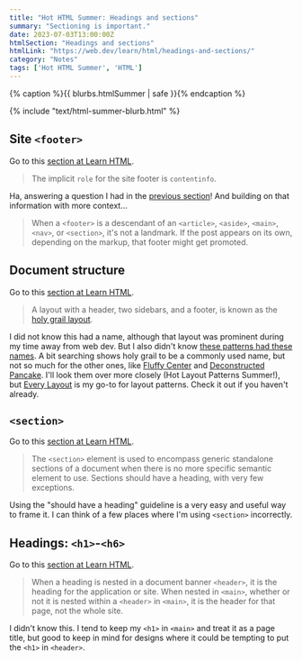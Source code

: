 ```yaml
---
title: "Hot HTML Summer: Headings and sections"
summary: "Sectioning is important."
date: 2023-07-03T13:00:00Z
htmlSection: "Headings and sections"
htmlLink: "https://web.dev/learn/html/headings-and-sections/"
category: "Notes"
tags: ['Hot HTML Summer', 'HTML']
---
```

{% caption %}{{ blurbs.htmlSummer | safe }}{% endcaption %}

{% include "text/html-summer-blurb.html" %}

## Site `<footer>`

Go to this [section at Learn HTML](https://web.dev/learn/html/headings-and-sections/#site-lessfootergreater).

> The implicit `role` for the site footer is `contentinfo`.

Ha, answering a question I had in the [previous section](/notes/hot-html-summer-semantic-htmlml/)! And building on that information with more context...

> When a `<footer>` is a descendant of an `<article>`, `<aside>`, `<main>`, `<nav>`, or `<section>`, it's not a landmark. If the post appears on its own, depending on the markup, that footer might get promoted.

## Document structure 

Go to this [section at Learn HTML](https://web.dev/learn/html/headings-and-sections/#document-structure).

> A layout with a header, two sidebars, and a footer, is known as the [holy grail layout](https://web.dev/patterns/layout/holy-grail/). 

I did not know this had a name, although that layout was prominent during my time away from web dev. But I also didn't know [these patterns had these names](https://web.dev/patterns/layout/). A bit searching shows holy grail to be a commonly used name, but not so much for the other ones, like [Fluffy Center](https://web.dev/patterns/layout/fluffy-center/) and [Deconstructed Pancake](https://web.dev/patterns/layout/deconstructed-pancake/). I'll look them over more closely (Hot Layout Patterns Summer!), but [Every Layout](https://every-layout.dev/) is my go-to for layout patterns. Check it out if you haven't already.

## `<section>`

Go to this [section at Learn HTML](https://web.dev/learn/html/headings-and-sections/#lesssectiongreater).

> The `<section>` element is used to encompass generic standalone sections of a document when there is no more specific semantic element to use. Sections should have a heading, with very few exceptions.

Using the "should have a heading" guideline is a very easy and useful way to frame it. I can think of a few places where I'm using `<section>` incorrectly. 

## Headings: `<h1>`-`<h6>`

Go to this [section at Learn HTML](https://web.dev/learn/html/headings-and-sections/#headings-lessh1greater-lessh6greater).

> When a heading is nested in a document banner `<header>`, it is the heading for the application or site. When nested in `<main>`, whether or not it is nested within a `<header>` in `<main>`, it is the header for that page, not the whole site.

I didn't know this. I tend to keep my `<h1>` in `<main>` and treat it as a page title, but good to keep in mind for designs where it could be tempting to put the `<h1>` in `<header>`.


